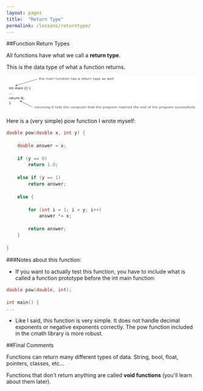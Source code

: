 ```yaml
---
layout: pages
title:  "Return Type"
permalink: /lessons/returntype/
---
```


##Function Return Types

All functions have what we call a **return type**.

This is the data type of what a function returns.

![ret1](https://raw.githubusercontent.com/jeungsook/cs135/master/images/return_type1.jpg)

Here is a (very simple) pow function I wrote myself:

```c++
double pow(double x, int y) {

	double answer = x;

	if (y == 0)
		return 1.0;

	else if (y == 1)
		return answer;

	else {
	
		for (int i = 1; i < y; i++)
			answer *= x;

		return answer;
	}

}
```

###Notes about this function:

- If you want to actually test this function, you have to include what is called a function prototype before the int main function:

```c++
double pow(double, int);

int main() {
...
```
- Like I said, this function is very simple. It does not handle decimal exponents or negative exponents correctly. The pow function included in the cmath library is more robust.

##Final Comments

Functions can return many different types of data. String, bool, float, pointers, classes, etc...

Functions that don't return anything are called **void functions** (you'll learn about them later).
